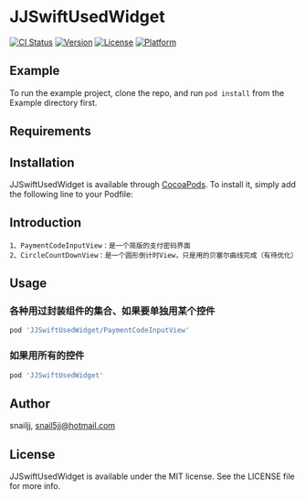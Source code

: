 # JJSwiftUsedWidget

[![CI Status](https://img.shields.io/travis/snailjj/JJSwiftUsedWidget.svg?style=flat)](https://travis-ci.org/snailjj/JJSwiftUsedWidget)
[![Version](https://img.shields.io/cocoapods/v/JJSwiftUsedWidget.svg?style=flat)](https://cocoapods.org/pods/JJSwiftUsedWidget)
[![License](https://img.shields.io/cocoapods/l/JJSwiftUsedWidget.svg?style=flat)](https://cocoapods.org/pods/JJSwiftUsedWidget)
[![Platform](https://img.shields.io/cocoapods/p/JJSwiftUsedWidget.svg?style=flat)](https://cocoapods.org/pods/JJSwiftUsedWidget)

## Example

To run the example project, clone the repo, and run `pod install` from the Example directory first.

## Requirements

## Installation

JJSwiftUsedWidget is available through [CocoaPods](https://cocoapods.org). To install
it, simply add the following line to your Podfile:

## Introduction

    1、PaymentCodeInputView：是一个简版的支付密码界面
    2、CircleCountDownView：是一个圆形倒计时View，只是用的贝塞尔曲线完成（有待优化）

## Usage

### 各种用过封装组件的集合、如果要单独用某个控件

```ruby
pod 'JJSwiftUsedWidget/PaymentCodeInputView'
```
### 如果用所有的控件
```ruby
pod 'JJSwiftUsedWidget'
```

## Author

snailjj, snail5jj@hotmail.com

## License

JJSwiftUsedWidget is available under the MIT license. See the LICENSE file for more info.
